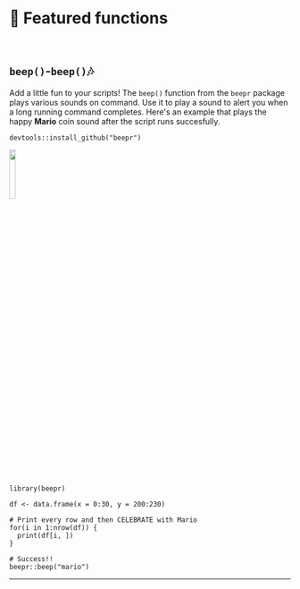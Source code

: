 # :hatching_chick: Featured functions


<br>

## `beep()`-`beep()`:notes: 

Add a little fun to your scripts! The `beep()` function from the `beepr` package plays various sounds on command. 
Use it to play a sound to alert you when a long running command completes. 
Here's an example that plays the happy __Mario__ coin sound after the script runs succesfully. 

```{r}
devtools::install_github("beepr")
```

<img src="images/mario.ico" width="15%" />

  
```{r}
library(beepr)

df <- data.frame(x = 0:30, y = 200:230)

# Print every row and then CELEBRATE with Mario
for(i in 1:nrow(df)) {
  print(df[i, ])
}

# Success!!
beepr::beep("mario")

```

---  


## 
